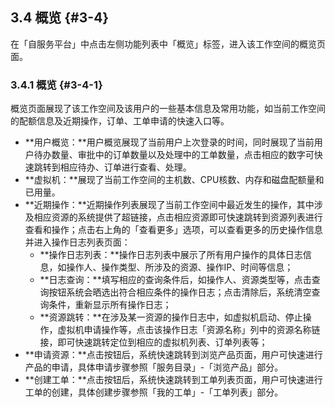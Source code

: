 ## 3.4 概览 {#3-4}

在「自服务平台」中点击左侧功能列表中「概览」标签，进入该工作空间的概览页面。

### 3.4.1 概览 {#3-4-1}

概览页面展现了该工作空间及该用户的一些基本信息及常用功能，如当前工作空间的配额信息及近期操作，订单、工单申请的快速入口等。

* **用户概览：**用户概览展现了当前用户上次登录的时间，同时展现了当前用户待办数量、审批中的订单数量以及处理中的工单数量，点击相应的数字可快速跳转到相应待办、订单进行查看、处理。
* **虚拟机：**展现了当前工作空间的主机数、CPU核数、内存和磁盘配额量和已用量。
* **近期操作：**近期操作列表展现了当前工作空间中最近发生的操作，其中涉及相应资源的系统提供了超链接，点击相应资源即可快速跳转到资源列表进行查看和操作；点击右上角的「查看更多」选项，可以查看更多的历史操作信息并进入操作日志列表页面：
  * **操作日志列表：**操作日志列表中展示了所有用户操作的具体日志信息，如操作人、操作类型、所涉及的资源、操作IP、时间等信息；
  * **日志查询：**填写相应的查询条件后，如操作人、资源类型等，点击查询按钮系统会晒选出符合相应条件的操作日志；点击清除后，系统清空查询条件，重新显示所有操作日志；
  * **资源跳转：**在涉及某一资源的操作日志中，如虚拟机启动、停止操作，虚拟机申请操作等，点击该操作日志「资源名称」列中的资源名称链接，即可快速跳转定位到相应的虚拟机列表、订单列表等；
* **申请资源：**点击按钮后，系统快速跳转到浏览产品页面，用户可快速进行产品的申请，具体申请步骤参照「服务目录」-「浏览产品」部分。
* **创建工单：**点击按钮后，系统快速跳转到工单列表页面，用户可快速进行工单的创建，具体创建步骤参照「我的工单」-「工单列表」部分。



